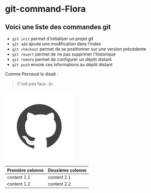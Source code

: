 ﻿# git-command-Flora

## **Voici une liste des commandes git**

*  ```git init``` permet d'initialiser un projet git
*  ```git add``` ajoute une modification dans l'index
*  ```git checkout``` permet de se positionner sur une version précédente
*  ```git revert``` permet de ne pas supprimer l'historique
*  ```git remote``` permet de configurer un dépôt distant
*  ```git push``` envoie ces informations au dépôt distant

Comme Perceval le disait :
> C'est pas faux.  :+1: 

![Github Logo](/images/logo.png)


Première colonne | Deuxième colonne
---------------- | ----------------
content 1.1 | content 2.1
content 1.2 | content 2.2